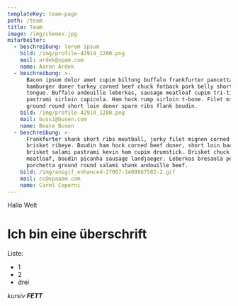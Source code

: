 ```yaml
---
templateKey: team-page
path: /team
title: Team
image: /img/chemex.jpg
mitarbeiter:
  - beschreibung: lorem ipsum
    bild: /img/profile-42914_1280.png
    mail: ardek@spam.com
    name: Aaron Ardek
  - beschreibung: >-
      Bacon ipsum dolor amet cupim biltong buffalo frankfurter pancetta ham
      hamburger doner turkey corned beef chuck fatback pork belly short ribs
      tongue. Buffalo andouille leberkas, sausage meatloaf cupim tri-tip cow
      pastrami sirloin capicola. Ham hock rump sirloin t-bone. Filet mignon
      ground round short loin doner spare ribs flank boudin.
    bild: /img/profile-42914_1280.png
    mail: bussi@busen.com
    name: Beate Busen
  - beschreibung: >-
      Frankfurter shank short ribs meatball, jerky filet mignon corned beef
      brisket ribeye. Boudin ham hock corned beef doner, short loin bacon
      brisket salami pastrami kevin ham cupim drumstick. Brisket chuck leberkas
      meatloaf, boudin picanha sausage landjaeger. Leberkas bresaola pork loin,
      porchetta ground round salami shank andouille beef.
    bild: /img/anigif_enhanced-27067-1409867582-2.gif
    mail: cc@spaaam.com
    name: Carol Coperni
---
```

Hallo Welt

# Ich bin eine überschrift

Liste:

* 1
* 2
* drei

_kursiv **FETT**_
